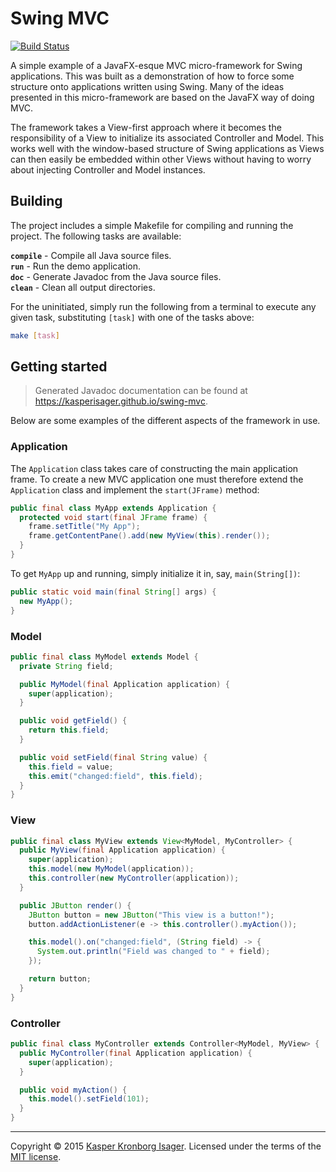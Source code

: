 # Swing MVC

[![Build Status](https://travis-ci.org/kasperisager/swing-mvc.svg?branch=master)](https://travis-ci.org/kasperisager/swing-mvc)

A simple example of a JavaFX-esque MVC micro-framework for Swing applications. This was built as a demonstration of how to force some structure onto applications written using Swing. Many of the ideas presented in this micro-framework are based on the JavaFX way of doing MVC.

The framework takes a View-first approach where it becomes the responsibility of a View to initialize its associated Controller and Model. This works well with the window-based structure of Swing applications as Views can then easily be embedded within other Views without having to worry about injecting Controller and Model instances.

## Building

The project includes a simple Makefile for compiling and running the project. The following tasks are available:

__`compile`__ - Compile all Java source files.  
__`run`__ - Run the demo application.  
__`doc`__ - Generate Javadoc from the Java source files.  
__`clean`__ - Clean all output directories.

For the uninitiated, simply run the following from a terminal to execute any given task, substituting `[task]` with one of the tasks above:

```sh
make [task]
```

## Getting started

> Generated Javadoc documentation can be found at https://kasperisager.github.io/swing-mvc.

Below are some examples of the different aspects of the framework in use.

### Application

The `Application` class takes care of constructing the main application frame. To create a new MVC application one must therefore extend the `Application` class and implement the `start(JFrame)` method:

```java
public final class MyApp extends Application {
  protected void start(final JFrame frame) {
    frame.setTitle("My App");
    frame.getContentPane().add(new MyView(this).render());
  }
}
```

To get `MyApp` up and running, simply initialize it in, say, `main(String[])`:

```java
public static void main(final String[] args) {
  new MyApp();
}
```

### Model

```java
public final class MyModel extends Model {
  private String field;

  public MyModel(final Application application) {
    super(application);
  }

  public void getField() {
    return this.field;
  }

  public void setField(final String value) {
    this.field = value;
    this.emit("changed:field", this.field);
  }
}
```

### View

```java
public final class MyView extends View<MyModel, MyController> {
  public MyView(final Application application) {
    super(application);
    this.model(new MyModel(application));
    this.controller(new MyController(application));
  }

  public JButton render() {
    JButton button = new JButton("This view is a button!");
    button.addActionListener(e -> this.controller().myAction());

    this.model().on("changed:field", (String field) -> {
      System.out.println("Field was changed to " + field);
    });

    return button;
  }
}
```

### Controller

```java
public final class MyController extends Controller<MyModel, MyView> {
  public MyController(final Application application) {
    super(application);
  }

  public void myAction() {
    this.model().setField(101);
  }
}
```

---

Copyright &copy; 2015 [Kasper Kronborg Isager](https://github.com/kasperisager). Licensed under the terms of the [MIT license](LICENSE.md).
